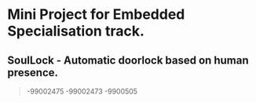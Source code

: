 # Mini Project for Embedded Specialisation track.
## SoulLock - Automatic doorlock based on human presence.
> -99002475
> -99002473
> -9900505
